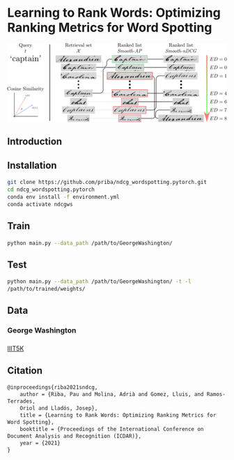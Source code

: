 # Learning to Rank Words: Optimizing Ranking Metrics for Word Spotting

<p align="center">
<img src="./figures/summary.png" width="800">
</p>

## Introduction

## Installation

```bash
git clone https://github.com/priba/ndcg_wordspotting.pytorch.git
cd ndcg_wordspotting.pytorch
conda env install -f environment.yml
conda activate ndcgws
```

## Train

```bash
python main.py --data_path /path/to/GeorgeWashington/
```

## Test

```bash
python main.py --data_path /path/to/GeorgeWashington/ -t -l
/path/to/trained/weights/
```

## Data

### George Washington

###
[IIIT5K](https://cvit.iiit.ac.in/research/projects/cvit-projects/the-iiit-5k-word-dataset)

## Citation

```
@inproceedings{riba2021sndcg,
    author = {Riba, Pau and Molina, Adrià and Gomez, Lluis, and Ramos-Terrades,
    Oriol and Lladós, Josep},
    title = {Learning to Rank Words: Optimizing Ranking Metrics for Word Spotting},
    booktitle = {Proceedings of the International Conference on Document Analysis and Recognition (ICDAR)},
    year = {2021}
}
```
